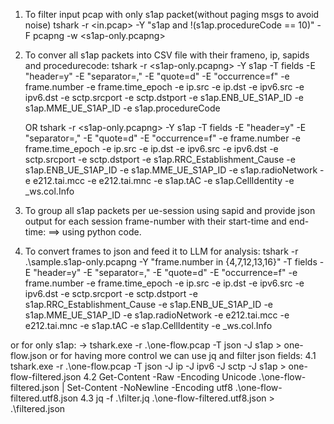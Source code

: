 1) To filter input pcap with only s1ap packet(without paging msgs to avoid noise)
tshark -r <in.pcap> -Y "s1ap and !(s1ap.procedureCode == 10)" -F pcapng -w <s1ap-only.pcapng>
2) To conver all s1ap packets into CSV file with their frameno, ip, sapids and procedurecode:
  tshark -r <s1ap-only.pcapng> -Y s1ap -T fields 
   -E "header=y" -E "separator=," -E "quote=d" -E "occurrence=f"
   -e frame.number -e frame.time_epoch -e ip.src -e ip.dst 
   -e ipv6.src -e ipv6.dst -e sctp.srcport -e sctp.dstport 
   -e s1ap.ENB_UE_S1AP_ID -e s1ap.MME_UE_S1AP_ID -e s1ap.procedureCode

   OR
   tshark -r <s1ap-only.pcapng> -Y s1ap -T fields -E "header=y" -E "separator=," -E "quote=d" -E "occurrence=f" -e frame.number -e frame.time_epoch -e ip.src -e ip.dst -e ipv6.src -e ipv6.dst -e sctp.srcport -e sctp.dstport -e s1ap.RRC_Establishment_Cause -e s1ap.ENB_UE_S1AP_ID -e s1ap.MME_UE_S1AP_ID -e s1ap.radioNetwork -e e212.tai.mcc -e e212.tai.mnc -e s1ap.tAC -e s1ap.CellIdentity -e _ws.col.Info

3) To group all s1ap packets per ue-session using sapid and provide json output for each session frame-number with their start-time and end-time:
==> using python code.

4) To convert frames to json and feed it to LLM for analysis:
tshark -r .\sample.s1ap-only.pcapng -Y "frame.number in {4,7,12,13,16}" -T fields -E "header=y" -E "separator=," -E "quote=d" -E "occurrence=f" -e frame.number -e frame.time_epoch -e ip.src -e ip.dst -e ipv6.src -e ipv6.dst -e sctp.srcport -e sctp.dstport -e s1ap.RRC_Establishment_Cause -e s1ap.ENB_UE_S1AP_ID -e s1ap.MME_UE_S1AP_ID -e s1ap.radioNetwork -e e212.tai.mcc -e e212.tai.mnc -e s1ap.tAC -e s1ap.CellIdentity -e _ws.col.Info

or for only s1ap: 
  -> tshark.exe -r .\one-flow.pcap -T json -J s1ap > one-flow.json
or for having more control we can use jq and filter json fields:
  4.1  tshark.exe -r .\one-flow.pcap -T json -J ip -J ipv6 -J sctp -J s1ap > one-flow-filtered.json
  4.2 Get-Content -Raw -Encoding Unicode .\one-flow-filtered.json |
  Set-Content -NoNewline -Encoding utf8 .\one-flow-filtered.utf8.json
  4.3 jq -f .\filter.jq .\one-flow-filtered.utf8.json > .\filtered.json



